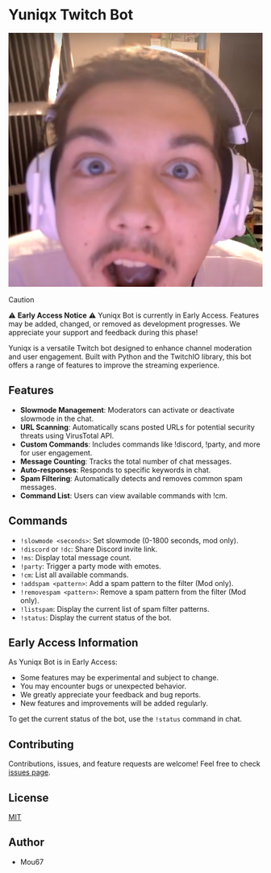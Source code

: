 # Yuniqx Twitch Bot

![Yuniqx Bot Logo](Images/max_schock.png)


> [!CAUTION]
> ⚠️ **Early Access Notice** ⚠️
> Yuniqx Bot is currently in Early Access. Features may be added, changed, or removed as development progresses. We appreciate your support and feedback during this phase!

Yuniqx is a versatile Twitch bot designed to enhance channel moderation and user engagement. Built with Python and the TwitchIO library, this bot offers a range of features to improve the streaming experience.

## Features

- **Slowmode Management**: Moderators can activate or deactivate slowmode in the chat.
- **URL Scanning**: Automatically scans posted URLs for potential security threats using VirusTotal API.
- **Custom Commands**: Includes commands like !discord, !party, and more for user engagement.
- **Message Counting**: Tracks the total number of chat messages.
- **Auto-responses**: Responds to specific keywords in chat.
- **Spam Filtering**: Automatically detects and removes common spam messages.
- **Command List**: Users can view available commands with !cm.

## Commands

- `!slowmode <seconds>`: Set slowmode (0-1800 seconds, mod only).
- `!discord` or `!dc`: Share Discord invite link.
- `!ms`: Display total message count.
- `!party`: Trigger a party mode with emotes.
- `!cm`: List all available commands.
- `!addspam <pattern>`: Add a spam pattern to the filter (Mod only).
- `!removespam <pattern>`: Remove a spam pattern from the filter (Mod only).
- `!listspam`: Display the current list of spam filter patterns.
- `!status`: Display the current status of the bot.

## Early Access Information

As Yuniqx Bot is in Early Access:

- Some features may be experimental and subject to change.
- You may encounter bugs or unexpected behavior.
- We greatly appreciate your feedback and bug reports.
- New features and improvements will be added regularly.

To get the current status of the bot, use the `!status` command in chat.

## Contributing

Contributions, issues, and feature requests are welcome! Feel free to check [issues page](https://github.com/yourusername/yuniqx-twitch-bot/issues).

## License

[MIT](https://choosealicense.com/licenses/mit/)

## Author

 - Mou67
